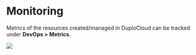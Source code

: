 # Monitoring

Metrics of the resources created/managed in DuploCloud can be tracked under **DevOps > Metrics**.

![](https://duplocloud.com/wp-content/uploads/2021/11/deploy-metrics.png)
